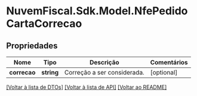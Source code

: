 # NuvemFiscal.Sdk.Model.NfePedidoCartaCorrecao

## Propriedades

Nome | Tipo | Descrição | Comentários
------------ | ------------- | ------------- | -------------
**correcao** | **string** | Correção a ser considerada. | [optional] 

[[Voltar à lista de DTOs]](../README.md#documentation-for-models) [[Voltar à lista de API]](../README.md#documentation-for-api-endpoints) [[Voltar ao README]](../README.md)


